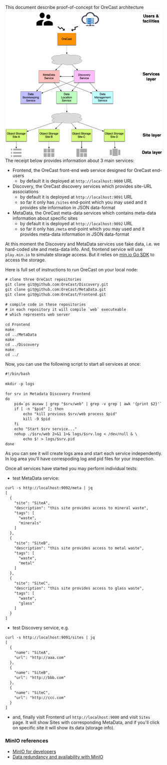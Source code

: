 This document describe proof-of-concept for OreCast architecture
![Architecture](https://github.com/OreCast/Architecture/blob/main/OreCastInfrastructure.png)
The receipt below provides information about 3 main services:
- Frontend, the OreCast front-end web service designed for OreCast end-users
  - by default it is deployed at `http://localhost:9000` URL
- Discovery, the OreCast discovery services which provides site-URL
  associations
  - by default it is deployed at `http://localhost:9091` URL
  - so far it only has `/sites` end-point which you may used and it
  provides site information in JSON data-format
- MetaData, the OreCast meta-data services which contains meta-data
information about specific sites
  - by default it is deployed at `http://localhost:9092` URL
  - so far it only has `/meta` end-point which you may used and it
  provides meta-data information in JSON data-format

At this moment the Discovery and MetaData services use fake data, i.e.
we hard-coded site and meta-data info. And, frontend service will use
`play.min.io` to simulate storage access. But it relies on
[min.io Go SDK](https://min.io/docs/minio/linux/developers/go/minio-go.html)
to access the storage.

Here is full set of instructions to run OreCast on your local node:
```
# clone three OreCast repositories
git clone git@github.com:OreCast/Discovery.git
git clone git@github.com:OreCast/MetaData.git
git clone git@github.com:OreCast/Frontend.git

# compile code in these repositories
# in each repository it will compile `web` executeable
# which represents web server

cd Frontend
make
cd ../MetaData
make
cd ../Discovery
make
cd ../
```

Now, you can use the following script to start all services at once:
```
#!/bin/bash

mkdir -p logs

for srv in Metadata Discovery Frontend
do
    pid=`ps auxww | grep "$srv/web" | grep -v grep | awk '{print $2}'`
    if [ -n "$pid" ]; then
        echo "kill previous $srv/web process $pid"
        kill -9 $pid
    fi
    echo "Start $srv service..."
    nohup ./$srv/web 2>&1 1>& logs/$srv.log < /dev/null & \
        echo $! > logs/$srv.pid
done
```
As you can see it will create logs area and start each service independently.
In log area you'll have correspoding log and pid files for your inspection.

Once all services have started you may perform individual tests:
- test MetaData service:
```
curl -s http://localhost:9092/meta | jq
[
  {
    "site": "SiteA",
    "description": "this site provides access to mineral waste",
    "tags": [
      "waste",
      "minerals"
    ]
  },
  {
    "site": "SiteB",
    "description": "this site provides access to metal waste",
    "tags": [
      "waste",
      "metal"
    ]
  },
  {
    "site": "SiteC",
    "description": "this site provides access to glass waste",
    "tags": [
      "waste",
      "glass"
    ]
  }
]
```
- test Discovery service, e.g.
```
curl -s http://localhost:9091/sites | jq
[
  {
    "name": "SiteA",
    "url": "http://aaa.com"
  },
  {
    "name": "SiteB",
    "url": "http://bbb.com"
  },
  {
    "name": "SiteC",
    "url": "http://ccc.com"
  }
]
```
- and, finally visit Frontend url `http://localhost:9000` and visit
`Sites` page. It will show Sites with corresponding MetaData, and if
you'll click on specific site it will show its data (storage info).

### MinIO references
- [MinIO for
  developers](https://www.youtube.com/watch?v=gY090GEDdu8&list=PLFOIsHSSYIK37B3VtACkNksUw8_puUuAC&pp=iAQB)
- [Data redundancy and availability with MinIO](https://www.youtube.com/watch?v=QniHMNNmbfI)
